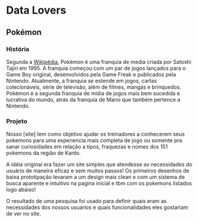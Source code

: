 # Data Lovers

## Pokémon

### História

Segunda a [Wikipédia](https://pt.wikipedia.org/wiki/Pok%C3%A9mon), Pokémon é uma franquia de media criada por Satoshi Tajiri em 1995. A franquia começou com um par de jogos lançados para o Game Boy original, desenvolvidos pela Game Freak e publicados pela Nintendo. Atualmente, a franquia se estende em jogos, cartas colecionáveis, série de televisão, além de filmes, mangás e brinquedos. Pokémon é a segunda franquia de mídia de jogos mais bem sucedida e lucrativa do mundo, atrás da franquia de Mario que também pertence a Nintendo.

### Projeto

Nosso [site] tem como objetivo ajudar os treinadores a conhecerem seus pokemons para uma experiencia mais completa de jogo ou somente pra sanar curiosidades em relação a tipos, fraquezas e nomes dos 151 pokemons da região de Kanto.

A idéia original era fazer um site simples que atendesse as necessidades do usuário de maneira eficaz e sem muitos passos! Os primeiros desenhos de baixa prototipação levaram a um design mais clean e com um sistema de busca aparente e intuitivo na pagina inicial e tbm com os pokemons listados logo abaixo!

O resultado de uma pesquisa foi usado para definir quais eram as necessidades dos nossos usuarios e quais funcionalidades eles gostariam de ver no site.
